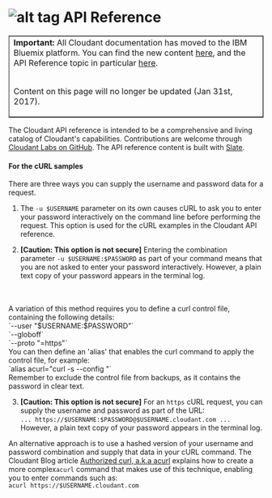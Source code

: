 # ![alt tag](images/apireference_icon.png) API Reference

<table border='1'>
<tr>
<td><b>Important:</b> All Cloudant documentation has moved to the IBM Bluemix platform.
You can find the new content
<a href="https://console.ng.bluemix.net/docs/services/Cloudant/index.html">here</a>,
and the API Reference topic in particular
<a href="https://console.ng.bluemix.net/docs/services/Cloudant/api/index.html">here</a>.
<br/><br/>
<p>Content on this page will no longer be updated (Jan 31st, 2017).</p>
</td>
</tr>
</table>

The Cloudant API reference is intended to be a comprehensive and living catalog of Cloudant's capabilities.
Contributions are welcome through [Cloudant Labs on GitHub](https://github.com/cloudant-labs/slate).
The API reference content is built with [Slate](https://github.com/tripit/slate).

#### For the cURL samples

There are three ways you can supply the username and password data for a request.

1.	The `-u $USERNAME` parameter on its own causes
cURL to ask you to enter your password interactively on the command line before performing the request. This option is used for the cURL examples in the Cloudant API reference.

2.	**[Caution: This option is not secure]** Entering the combination parameter `-u $USERNAME:$PASSWORD` as part of your command means that you are not asked to enter your password interactively.
However, a plain text copy of your password appears in the terminal log.
<br/>
<br/>
A variation of this method requires you to define a curl control file,
containing the following details:<br/>
	`--user "$USERNAME:$PASSWORD"`<br/>
	`--globoff`<br/>
	`--proto "=https"`<br/>
You can then define an 'alias' that enables the curl command to apply the control file,
for example:<br/>
	`alias acurl="curl -s --config <full_path_and_name_of_config_file> "`<br/>
Remember to exclude the control file from backups,
as it contains the password in clear text.

3.	**[Caution: This option is not secure]** For an `https` cURL request, you can supply the username and password as part of the URL:<br/>`... https://$USERNAME:$PASSWORD@$USERNAME.cloudant.com ...`<br/>However, a plain text copy of your password appears in the terminal log.

An alternative approach is to use a hashed version of your username and password combination and supply that data in your cURL command.
The Cloudant Blog article [Authorized curl, a.k.a acurl](https://cloudant.com/blog/authorized-curl-a-k-a-acurl) explains how to create a more complex`acurl` command that makes use of this technique,
enabling you to enter commands such as:<br/>
	`acurl https://$USERNAME.cloudant.com`

